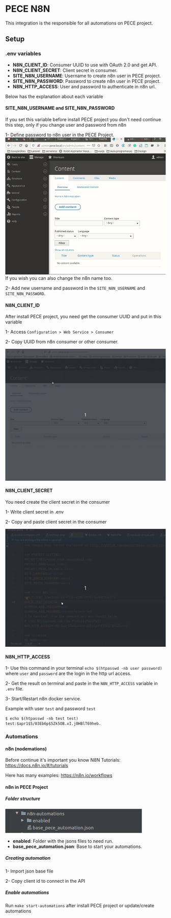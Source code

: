 # PECE N8N

This integration is the responsible for all automations on PECE project.

## Setup

### .env variables
- **N8N_CLIENT_ID**: Consumer UUID to use with OAuth 2.0 and get API.
- **N8N_CLIENT_SECRET**: Client secret in consumer.
- **SITE_N8N_USERNAME**: Username to create n8n user in PECE project.
- **SITE_N8N_PASSWORD**: Password to create n8n user in PECE project.
- **N8N_HTTP_ACCESS**: User and password to authenticate in n8n url.

Below has the explanation about each variable

#### SITE_N8N_USERNAME and SITE_N8N_PASSWORD
If you set this variable before install PECE project you don't need continue this step, 
only if you change user and password from n8n

1- Define password to n8n user in the PECE Project.
![Folder Structure](images/n8n-define-password.gif)
If you wish you can also change the n8n name too.

2- Add new username and password in the `SITE_N8N_USERNAME` and `SITE_N8N_PASSWORD`.

#### N8N_CLIENT_ID
After install PECE project, you need get the consumer UUID and put in this variable

1- Access `Configuration > Web Service > Consumer`

2- Copy UUID from n8n consumer or other consumer.

![Put N8N_CLIENT_ID](images/get-n8n-client-id.gif)

#### N8N_CLIENT_SECRET
You need create the client secret in the consumer

1- Write client secret in .env

2- Copy and paste client secret in the consumer

![Put N8N_CLIENT_ID](images/n8n-client-secret.gif)


#### N8N_HTTP_ACCESS
1- Use this command in your terminal `echo $(htpasswd -nb user password)` where `user` and `password` are
the login in the http url access.

2- Get the result on terminal and paste in the `N8N_HTTP_ACCESS` variable in `.env` file.

3- Start/Restart n8n docker service.

Example with user `test` and password `test`
```shell
$ echo $(htpasswd -nb test test)
test:$apr1$5/03Eb6p$5Zk5OB.xI.j0HBlT69heb.
```

### Automations

#### n8n (nodemations)
Before continue it's important you know N8N
Tutorials: https://docs.n8n.io/#/tutorials

Here has many examples: https://n8n.io/workflows

#### n8n in PECE Project

##### Folder structure
![Folder Structure](images/folder-n8n.png)

- **enabled**: Folder with the jsons files to need run.
- **base_pece_automation.json**: Base to start your automations.

##### Creating automation
1- Import json base file

2- Copy client id to connect in the API


##### Enable automations
Run `make start-automations` after install PECE project or update/create automations